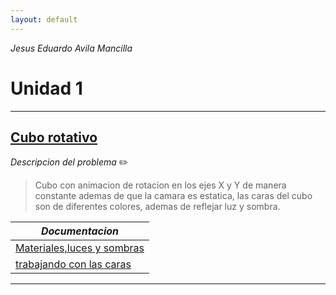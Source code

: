 ```yaml
---
layout: default
---
```


<script>window.onload = function() {
  var link = top.document.createElement("link");
  link.type = "image/x-icon";
  link.rel = "shortcut icon";
  link.href = "https://raw.githubusercontent.com/YOURMATADOR/GraficosPorComputadora1/master/docs/public/img/favicon.ico";
  top.document.getElementsByTagName("head")[0].appendChild(link);
} </script>

  _Jesus Eduardo Avila Mancilla_

# Unidad 1
---
## [Cubo rotativo](/caras3D/cubo.html)

_Descripcion del problema_ :pencil2:



> Cubo con animacion de rotacion en los ejes X y Y de manera constante ademas de que la camara es estatica, las caras del cubo son de diferentes colores, ademas de reflejar luz y sombra.

 _Documentacion_ | 
---------|
 [Materiales,luces y sombras](/../pdf/materiales_luces_y_sombras.pdf) | 
  [trabajando con las caras](/../pdf/trabajando_con_las_caras.pdf) | 
 
 ---